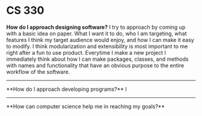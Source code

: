 # CS 330

**How do I approach designing software?**
I try to approach by coming up with a basic idea on paper. What I want it to do, who I am targeting, what features I think my target audience would enjoy, and how I can make it easy to modify. I think modularization and extensibility is most important to me right after a fun to use product. Everytime I make a new project I immediately think about how I can make packages, classes, and methods with names and functionality that have an obvious purpose to the entire workflow of the software.

<hr>
**How do I approach developing programs?**
I
<hr>
**How can computer science help me in reaching my goals?**
